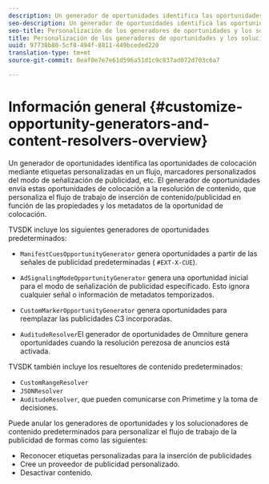 ```yaml
---
description: Un generador de oportunidades identifica las oportunidades de colocación mediante etiquetas personalizadas en un flujo, marcadores personalizados del modo de señalización de publicidad, etc. El generador de oportunidades envía estas oportunidades de colocación a la resolución de contenido, que personaliza el flujo de trabajo de inserción de contenido/publicidad en función de las propiedades y los metadatos de la oportunidad de colocación.
seo-description: Un generador de oportunidades identifica las oportunidades de colocación mediante etiquetas personalizadas en un flujo, marcadores personalizados del modo de señalización de publicidad, etc. El generador de oportunidades envía estas oportunidades de colocación a la resolución de contenido, que personaliza el flujo de trabajo de inserción de contenido/publicidad en función de las propiedades y los metadatos de la oportunidad de colocación.
seo-title: Personalización de los generadores de oportunidades y los solucionadores de contenido
title: Personalización de los generadores de oportunidades y los solucionadores de contenido
uuid: 97738b80-5cf8-494f-8811-449bceded220
translation-type: tm+mt
source-git-commit: 0eaf0e7e7e61d596a51d1c9c837ad072d703c6a7

---
```



# Información general {#customize-opportunity-generators-and-content-resolvers-overview}

Un generador de oportunidades identifica las oportunidades de colocación mediante etiquetas personalizadas en un flujo, marcadores personalizados del modo de señalización de publicidad, etc. El generador de oportunidades envía estas oportunidades de colocación a la resolución de contenido, que personaliza el flujo de trabajo de inserción de contenido/publicidad en función de las propiedades y los metadatos de la oportunidad de colocación.

TVSDK incluye los siguientes generadores de oportunidades predeterminados:

* `ManifestCuesOpportunityGenerator` genera oportunidades a partir de las señales de publicidad predeterminadas ( `#EXT-X-CUE`).

* `AdSignalingModeOpportunityGenerator` genera una oportunidad inicial para el modo de señalización de publicidad especificado. Esto ignora cualquier señal o información de metadatos temporizados.
* `CustomMarkerOpportunityGenerator` genera oportunidades para reemplazar las publicidades C3 incorporadas.
* `AuditudeResolver`El generador de oportunidades de Omniture genera oportunidades cuando la resolución perezosa de anuncios está activada.

TVSDK también incluye los resueltores de contenido predeterminados:

* `CustomRangeResolver`
* `JSONResolver`
* `AuditudeResolver`, que pueden comunicarse con Primetime y la toma de decisiones.

Puede anular los generadores de oportunidades y los solucionadores de contenido predeterminados para personalizar el flujo de trabajo de la publicidad de formas como las siguientes:

* Reconocer etiquetas personalizadas para la inserción de publicidades
* Cree un proveedor de publicidad personalizado.
* Desactivar contenido.